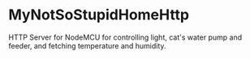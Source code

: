 # MyNotSoStupidHomeHttp
 HTTP Server for NodeMCU for controlling light, cat's water pump and feeder, and fetching temperature and humidity.
